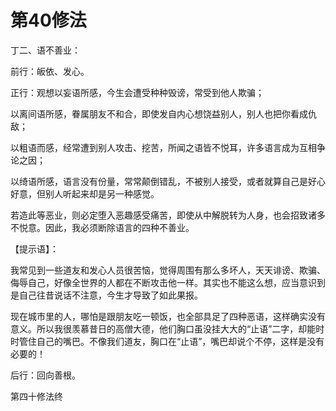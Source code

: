 # 第40修法

丁二、语不善业：

前行：皈依、发心。

正行：观想以妄语所感，今生会遭受种种毁谤，常受到他人欺骗；

以离间语所感，眷属朋友不和合，即使发自内心想饶益别人，别人也把你看成仇敌；

以粗语而感，经常遭到别人攻击、挖苦，所闻之语皆不悦耳，许多语言成为互相争论之因；

以绮语所感，语言没有份量，常常颠倒错乱，不被别人接受，或者就算自己是好心好意，但别人听起来却是另一种感觉。

若造此等恶业，则必定堕入恶趣感受痛苦，即使从中解脱转为人身，也会招致诸多不悦意。因此，我必须断除语言的四种不善业。

【提示语】：

我常见到一些道友和发心人员很苦恼，觉得周围有那么多坏人，天天诽谤、欺骗、侮辱自己，好像全世界的人都在不断攻击他一样。其实也不能这么想，应当意识到是自己往昔说话不注意，今生才导致了如此果报。

现在城市里的人，哪怕是跟朋友吃一顿饭，也全部具足了四种恶语，这样确实没有意义。所以我很羡慕昔日的高僧大德，他们胸口虽没挂大大的“止语”二字，却能时时管住自己的嘴巴。不像我们道友，胸口在“止语”，嘴巴却说个不停，这样是没有必要的！

后行：回向善根。

第四十修法终


